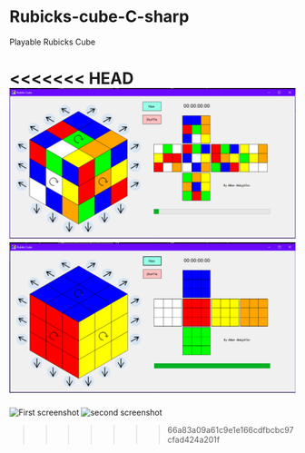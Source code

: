 # Rubicks-cube-C-sharp
 Playable Rubicks Cube

<<<<<<< HEAD
![screenshot 1](/pics/Capture.PNG)
![screenshot 2](/pics/Capture1.PNG)
=======
![First screenshot](https://img.alltor.me/img/2021-02/20/eu8c4v1odflij2i4n1sb5s79a.png)
![second screenshot](https://img.alltor.me/img/2021-02/20/plsf6xz4zsp8svi15a0yozgpu.png)
>>>>>>> 66a83a09a61c9e1e166cdfbcbc97cfad424a201f
